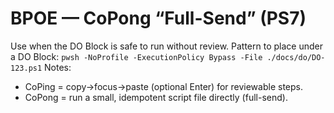 # BPOE — CoPong “Full-Send” (PS7)
Use when the DO Block is safe to run without review.
Pattern to place under a DO Block:
`pwsh -NoProfile -ExecutionPolicy Bypass -File ./docs/do/DO-123.ps1`
Notes:
- CoPing = copy→focus→paste (optional Enter) for reviewable steps.
- CoPong = run a small, idempotent script file directly (full-send).
